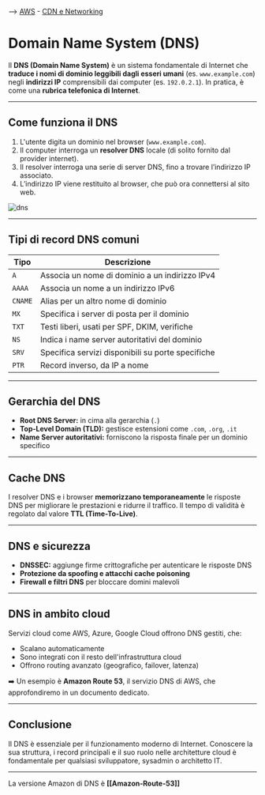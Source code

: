 --> [AWS](/00-Intro/AWS.md)  -  [CDN e Networking](/03-CDN-e-Networking/Rete-globale-AWS.md)
# Domain Name System (DNS)

Il **DNS (Domain Name System)** è un sistema fondamentale di Internet che **traduce i nomi di dominio leggibili dagli esseri umani** (es. `www.example.com`) negli **indirizzi IP** comprensibili dai computer (es. `192.0.2.1`). In pratica, è come una **rubrica telefonica di Internet**.

---

## Come funziona il DNS

1. L'utente digita un dominio nel browser (`www.example.com`).
2. Il computer interroga un **resolver DNS** locale (di solito fornito dal provider internet).
3. Il resolver interroga una serie di server DNS, fino a trovare l’indirizzo IP associato.
4. L’indirizzo IP viene restituito al browser, che può ora connettersi al sito web.

![dns](dns.png)

---

## Tipi di record DNS comuni

|Tipo|Descrizione|
|---|---|
|`A`|Associa un nome di dominio a un indirizzo IPv4|
|`AAAA`|Associa un nome a un indirizzo IPv6|
|`CNAME`|Alias per un altro nome di dominio|
|`MX`|Specifica i server di posta per il dominio|
|`TXT`|Testi liberi, usati per SPF, DKIM, verifiche|
|`NS`|Indica i name server autoritativi del dominio|
|`SRV`|Specifica servizi disponibili su porte specifiche|
|`PTR`|Record inverso, da IP a nome|

---

## Gerarchia del DNS

- **Root DNS Server:** in cima alla gerarchia (`.`)
- **Top-Level Domain (TLD):** gestisce estensioni come `.com`, `.org`, `.it`
- **Name Server autoritativi:** forniscono la risposta finale per un dominio specifico

---

## Cache DNS

I resolver DNS e i browser **memorizzano temporaneamente** le risposte DNS per migliorare le prestazioni e ridurre il traffico. Il tempo di validità è regolato dal valore **TTL (Time-To-Live)**.

---

## DNS e sicurezza

- **DNSSEC:** aggiunge firme crittografiche per autenticare le risposte DNS
- **Protezione da spoofing e attacchi cache poisoning**
- **Firewall e filtri DNS** per bloccare domini malevoli

---

## DNS in ambito cloud

Servizi cloud come AWS, Azure, Google Cloud offrono DNS gestiti, che:

- Scalano automaticamente
- Sono integrati con il resto dell'infrastruttura cloud
- Offrono routing avanzato (geografico, failover, latenza)

➡️ Un esempio è **Amazon Route 53**, il servizio DNS di AWS, che approfondiremo in un documento dedicato.

---

## Conclusione

Il DNS è essenziale per il funzionamento moderno di Internet. Conoscere la sua struttura, i record principali e il suo ruolo nelle architetture cloud è fondamentale per qualsiasi sviluppatore, sysadmin o architetto IT.

---

La versione Amazon di DNS è **[[Amazon-Route-53]]**